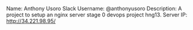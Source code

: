 Name: Anthony Usoro
Slack Username: @anthonyusoro
Description: A project to setup an nginx server stage 0 devops project hng13.
Server IP: http://34.221.98.95/
